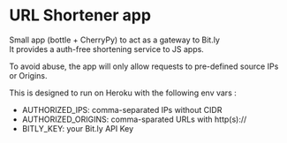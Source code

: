 # URL Shortener app

Small app (bottle + CherryPy) to act as a gateway to Bit.ly  
It provides a auth-free shortening service to JS apps.

To avoid abuse, the app will only allow requests to pre-defined source IPs or Origins.

This is designed to run on Heroku with the following env vars :

* AUTHORIZED_IPS: comma-separated IPs without CIDR
* AUTHORIZED_ORIGINS: comma-sparated URLs with http(s)://
* BITLY_KEY: your Bit.ly API Key
